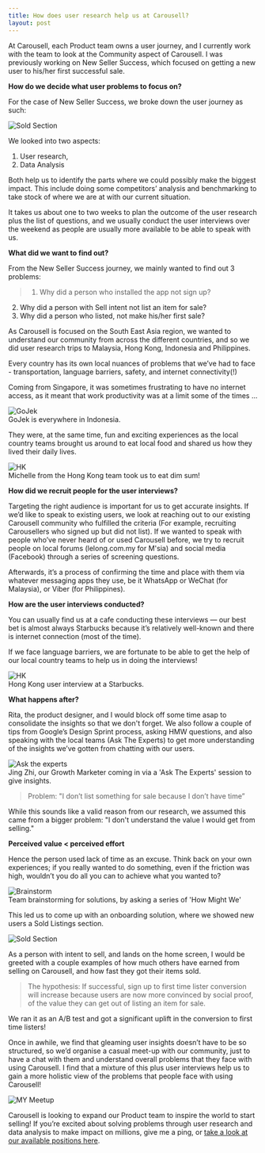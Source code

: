 ```yaml
---
title: How does user research help us at Carousell?
layout: post
---
```


At Carousell, each Product team owns a user journey, and I currently work with the team to look at the Community aspect of Carousell. I was previously working on New Seller Success, which focused on getting a new user to his/her first successful sale.

<b>How do we decide what user problems to focus on?</b>

For the case of New Seller Success, we broke down the user journey as such:

![Sold Section](/assets/userjourney.png)<br>

We looked into two aspects:
1. User research, 
2. Data Analysis

Both help us to identify the parts where we could possibly make the biggest impact. This include doing some competitors’ analysis and benchmarking to take stock of where we are at with our current situation.

It takes us about one to two weeks to plan the outcome of the user research plus the list of questions, and we usually conduct the user interviews over the weekend as people are usually more available to be able to speak with us.

<b>What did we want to find out?</b>

From the New Seller Success journey, we mainly wanted to find out 3 problems:
>1. Why did a person who installed the app not sign up?
2. Why did a person with Sell intent not list an item for sale?
3. Why did a person who listed, not make his/her first sale?

As Carousell is focused on the South East Asia region, we wanted to understand our community from across the different countries, and so we did user research trips to Malaysia, Hong Kong, Indonesia and Philippines.

Every country has its own local nuances of problems that we’ve had to face - transportation, language barriers, safety, and internet connectivity(!)

Coming from Singapore, it was sometimes frustrating to have no internet access, as it meant that work productivity was at a limit some of the times …

![GoJek](/assets/gojek.jpg)<br>
GoJek is everywhere in Indonesia.

They were, at the same time, fun and exciting experiences as the local country teams brought us around to eat local food and shared us how they lived their daily lives.

![HK](/assets/dimsum.jpg)<br>
Michelle from the Hong Kong team took us to eat dim sum!


<b>How did we recruit people for the user interviews?</b>

Targeting the right audience is important for us to get accurate insights. If we’d like to speak to existing users, we look at reaching out to our existing Carousell community who fulfilled the criteria (For example, recruiting Carousellers who signed up but did not list). If we wanted to speak with people who’ve never heard of or used Carousell before, we try to recruit people on local forums (lelong.com.my for M'sia) and social media (Facebook) through a series of screening questions.

Afterwards, it’s a process of confirming the time and place with them via whatever messaging apps they use, be it WhatsApp or WeChat (for Malaysia), or Viber (for Philippines).

<b>How are the user interviews conducted?</b>

You can usually find us at a cafe conducting these interviews — our best bet is almost always Starbucks because it’s relatively well-known and there is internet connection (most of the time). 

If we face language barriers, we are fortunate to be able to get the help of our local country teams to help us in doing the interviews!

![HK](/assets/userresearch3.jpg)<br>
Hong Kong user interview at a Starbucks.


<b>What happens after?</b>

Rita, the product designer, and I would block off some time asap to consolidate the insights so that we don't forget. We also follow a couple of tips from Google’s Design Sprint process, asking HMW questions, and also speaking with the local teams (Ask The Experts) to get more understanding of the insights we’ve gotten from chatting with our users.

![Ask the experts](/assets/userresearch5.jpg)<br>
Jing Zhi, our Growth Marketer coming in via a 'Ask The Experts' session to give insights.

> Problem: "I don’t list something for sale because I don’t have time”

While this sounds like a valid reason from our research, we assumed this came from a bigger problem: "I don't understand the value I would get from selling."

<b> Perceived value < perceived effort </b>

Hence the person used lack of time as an excuse. Think back on your own experiences; if you really wanted to do something, even if the friction was high, wouldn’t you do all you can to achieve what you wanted to?

![Brainstorm](/assets/userresearch6.jpg)<br>
Team brainstorming for solutions, by asking a series of 'How Might We'

This led us to come up with an onboarding solution, where we showed new users a Sold Listings section. 

![Sold Section](/assets/soldsection.jpg)<br>

As a person with intent to sell, and lands on the home screen, I would be greeted with a couple examples of how much others have earned from selling on Carousell, and how fast they got their items sold.

>The hypothesis: 
If successful, sign up to first time lister conversion will increase because users are now more convinced by social proof, of the value they can get out of listing an item for sale.

We ran it as an A/B test and got a significant uplift in the conversion to first time listers!


Once in awhile, we find that gleaming user insights doesn’t have to be so structured, so we’d organise a casual meet-up with our community, just to have a chat with them and understand overall problems that they face with using Carousell. I find that a mixture of this plus user interviews help us to gain a more holistic view of the problems that people face with using Carousell! 

![MY Meetup](/assets/userresearch2.jpg)<br>

Carousell is looking to expand our Product team to inspire the world to start selling! If you’re excited about solving problems through user research and data analysis to make impact on millions, give me a ping, or <a href="https://careers.carousell.com">take a look at our available positions here</a>.